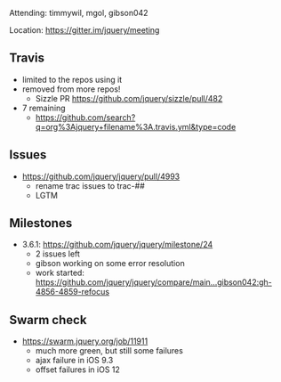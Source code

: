 Attending: timmywil, mgol, gibson042

Location: https://gitter.im/jquery/meeting

## Travis
* limited to the repos using it
* removed from more repos!
    - Sizzle PR https://github.com/jquery/sizzle/pull/482 
* 7 remaining
    - https://github.com/search?q=org%3Ajquery+filename%3A.travis.yml&type=code 

## Issues
* https://github.com/jquery/jquery/pull/4993
    - rename trac issues to trac-##
    - LGTM

## Milestones
* 3.6.1: https://github.com/jquery/jquery/milestone/24
    - 2 issues left
    - gibson working on some error resolution
    - work started: https://github.com/jquery/jquery/compare/main...gibson042:gh-4856-4859-refocus 

## Swarm check
* https://swarm.jquery.org/job/11911 
    - much more green, but still some failures
    - ajax failure in iOS 9.3
    - offset failures in iOS 12
